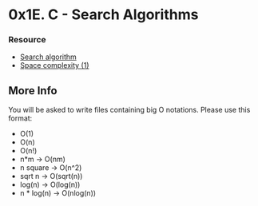 # 0x1E. C - Search Algorithms
### Resource 
- [Search algorithm](https://en.wikipedia.org/wiki/Search_algorithm)
- [Space complexity (1)](https://www.geeksforgeeks.org/g-fact-86/)

## More Info
You will be asked to write files containing big O notations. Please use this format:

- O(1)
- O(n)
- O(n!)
- n*m -> O(nm)
- n square -> O(n^2)
- sqrt n -> O(sqrt(n))
- log(n) -> O(log(n))
- n * log(n) -> O(nlog(n))
